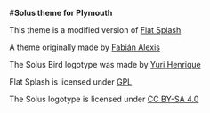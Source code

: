 #**Solus theme for Plymouth**

This theme is a modified version of [Flat Splash](http://opendesktop.org/content/show.php/Flat+Splash?content=171240).

A theme originally made by [Fabián Alexis](http://opendesktop.org/usermanager/search.php?username=fabianalexisino)

The Solus Bird logotype was made by [Yuri Henrique](https://plus.google.com/+YuriHenriq)

Flat Splash is licensed under [GPL](http://www.gnu.org/licenses/gpl.html)

The Solus logotype is licensed under [CC BY-SA 4.0](https://creativecommons.org/licenses/by-sa/4.0/)
